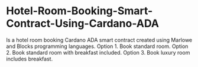 # Hotel-Room-Booking-Smart-Contract-Using-Cardano-ADA
Is a hotel room booking Cardano ADA smart contract created using Marlowe and Blocks programming languages.
Option 1. Book standard room.
Option 2. Book standard room with breakfast included.
Option 3. Book luxury room includes breakfast.
